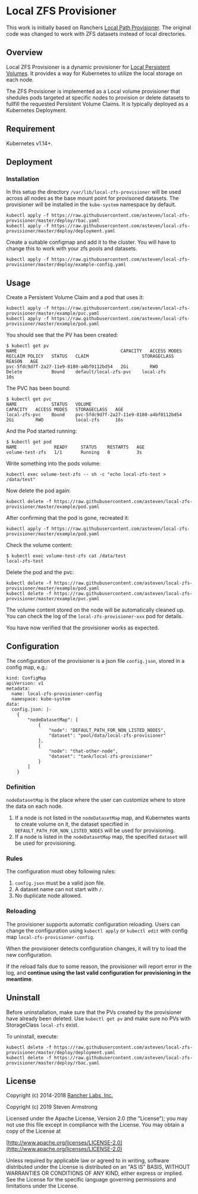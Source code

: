 # Local ZFS Provisioner

This work is initially based on Ranchers [Local Path Provisioner](https://github.com/rancher/local-path-provisioner).
The original code was changed to work with ZFS datasets instead of local directories.


## Overview

Local ZFS Provisioner is a dynamic provisioner for [Local Persistent Volumes](https://kubernetes.io/docs/concepts/storage/volumes/#local).
It provides a way for Kubernetes to utilize the local storage on each node.

The ZFS Provisioner is implemented as a Local volume provisioner that shedules pods
targeted at specific nodes to provision or delete datasets to fullfill the requested
Persistent Volume Claims. It is typically deployed as a Kubernetes Deployment.


## Requirement

Kubernetes v1.14+.

## Deployment

### Installation

In this setup the directory `/var/lib/local-zfs-provisioner` will be used across
all nodes as the base mount point for provisoned datasets.
The provisioner will be installed in the `kube-system` namespace by default.

```
kubectl apply -f https://raw.githubusercontent.com/asteven/local-zfs-provisioner/master/deploy/rbac.yaml
kubectl apply -f https://raw.githubusercontent.com/asteven/local-zfs-provisioner/master/deploy/deployment.yaml
```

Create a suitable configmap and add it to the cluster. You will have to change this to work
with your zfs pools and datasets.

```
kubectl apply -f https://raw.githubusercontent.com/asteven/local-zfs-provisioner/master/deploy/example-config.yaml
```

## Usage

Create a Persistent Volume Claim and a pod that uses it:

```
kubectl apply -f https://raw.githubusercontent.com/asteven/local-zfs-provisioner/master/example/pvc.yaml
kubectl apply -f https://raw.githubusercontent.com/asteven/local-zfs-provisioner/master/example/pod.yaml
```

You should see that the PV has been created:

```
$ kubectl get pv
NAME                                       CAPACITY   ACCESS MODES   RECLAIM POLICY   STATUS   CLAIM                    STORAGECLASS   REASON   AGE
pvc-5fdc9d7f-2a27-11e9-8180-a4bf0112bd54   2Gi        RWO            Delete           Bound    default/local-zfs-pvc    local-zfs               10s
```

The PVC has been bound:

```
$ kubectl get pvc
NAME             STATUS   VOLUME                                     CAPACITY   ACCESS MODES   STORAGECLASS   AGE
local-zfs-pvc    Bound    pvc-5fdc9d7f-2a27-11e9-8180-a4bf0112bd54   2Gi        RWO            local-zfs      16s
```

And the Pod started running:

```
$ kubectl get pod
NAME              READY     STATUS    RESTARTS   AGE
volume-test-zfs   1/1       Running   0          3s
```

Write something into the pods volume:

```
kubectl exec volume-test-zfs -- sh -c "echo local-zfs-test > /data/test"
```

Now delete the pod again:

```
kubectl delete -f https://raw.githubusercontent.com/asteven/local-zfs-provisioner/master/example/pod.yaml
```

After confirming that the pod is gone, recreated it:

```
kubectl apply -f https://raw.githubusercontent.com/asteven/local-zfs-provisioner/master/example/pod.yaml
```

Check the volume content:

```
$ kubectl exec volume-test-zfs cat /data/test
local-zfs-test
```

Delete the pod and the pvc:

```
kubectl delete -f https://raw.githubusercontent.com/asteven/local-zfs-provisioner/master/example/pod.yaml
kubectl delete -f https://raw.githubusercontent.com/asteven/local-zfs-provisioner/master/example/pvc.yaml
```

The volume content stored on the node will be automatically cleaned up. You can check the log of the `local-zfs-provisioner-xxx` pod for details.

You have now verified that the provisioner works as expected.


## Configuration

The configuration of the provisioner is a json file `config.json`, stored in a config map, e.g.:
```
kind: ConfigMap
apiVersion: v1
metadata:
  name: local-zfs-provisioner-config
  namespace: kube-system
data:
  config.json: |-
    {
        "nodeDatasetMap": [
            {
                "node": "DEFAULT_PATH_FOR_NON_LISTED_NODES",
                "dataset": "pool/data/local-zfs-provisioner"
            },
            {
                "node": "that-other-node",
                "dataset": "tank/local-zfs-provisioner"
            }
        ]
    }

```

### Definition

`nodeDatasetMap` is the place where the user can customize where to store the data on each node.
1. If a node is not listed in the `nodeDatasetMap` map, and Kubernetes wants to create volume on it, the dataset specified in `DEFAULT_PATH_FOR_NON_LISTED_NODES` will be used for provisioning.
2. If a node is listed in the `nodeDatasetMap` map, the specified `dataset` will be used for provisioning.


### Rules

The configuration must obey following rules:
1. `config.json` must be a valid json file.
2. A dataset name can not start with `/`.
3. No duplicate node allowed.


### Reloading

The provisioner supports automatic configuration reloading. Users can change the configuration using `kubectl apply` or `kubectl edit` with config map `local-zfs-provisioner-config`.

When the provisioner detects configuration changes, it will try to load the new configuration.

If the reload fails due to some reason, the provisioner will report error in the log, and **continue using the last valid configuration for provisioning in the meantime**.

## Uninstall

Before uninstallation, make sure that the PVs created by the provisioner have already been deleted. Use `kubectl get pv` and make sure no PVs with StorageClass `local-zfs` exist.

To uninstall, execute:

```
kubectl delete -f https://raw.githubusercontent.com/asteven/local-zfs-provisioner/master/deploy/deployment.yaml
kubectl delete -f https://raw.githubusercontent.com/asteven/local-zfs-provisioner/master/deploy/rbac.yaml
```

## License

Copyright (c) 2014-2018  [Rancher Labs, Inc.](http://rancher.com/)

Copyright (c) 2019 Steven Armstrong

Licensed under the Apache License, Version 2.0 (the "License"); you may not use this file except in compliance with the License. You may obtain a copy of the License at

[http://www.apache.org/licenses/LICENSE-2.0](http://www.apache.org/licenses/LICENSE-2.0)

Unless required by applicable law or agreed to in writing, software distributed under the License is distributed on an "AS IS" BASIS, WITHOUT WARRANTIES OR CONDITIONS OF ANY KIND, either express or implied. See the License for the specific language governing permissions and limitations under the License.
